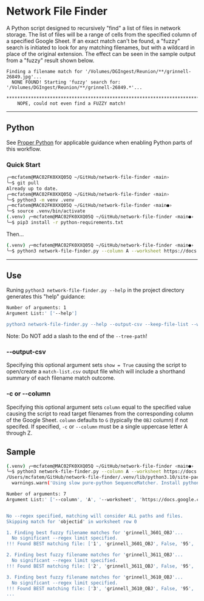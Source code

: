 # Network File Finder

A Python script designed to recursively "find" a list of files in network storage.  The list of files will be a range of cells from the specified column of a specified Google Sheet.  If an exact match can't be found, a "fuzzy" search is initiated to look for any matching filenames, but with a wildcard in place of the original extension.  The effect can be seen in the sample output from a "fuzzy" result shown below.  

```
Finding a filename match for '/Volumes/DGIngest/Reunion/**/grinnell-26849.jpg'...
  NONE FOUND! Starting 'fuzzy' search for: '/Volumes/DGIngest/Reunion/**/grinnell-26849.*'...
  ****************************************************************************************** 
    NOPE, could not even find a FUZZY match! 
```

---

## Python

See [Proper Python](https://blog.summittdweller.com/posts/2022/09/proper-python/) for applicable guidance when enabling Python parts of this workflow.    

### Quick Start

```bash
╭─mcfatem@MAC02FK0XXQ05Q ~/GitHub/network-file-finder ‹main› 
╰─$ git pull
Already up to date.
╭─mcfatem@MAC02FK0XXQ05Q ~/GitHub/network-file-finder ‹main› 
╰─$ python3 -m venv .venv
╭─mcfatem@MAC02FK0XXQ05Q ~/GitHub/network-file-finder ‹main●› 
╰─$ source .venv/bin/activate
(.venv) ╭─mcfatem@MAC02FK0XXQ05Q ~/GitHub/network-file-finder ‹main●› 
╰─$ pip3 install -r python-requirements.txt
```

Then...  

```zsh
(.venv) ╭─mcfatem@MAC02FK0XXQ05Q ~/GitHub/network-file-finder ‹main●› 
╰─$ python3 network-file-finder.py --column A --worksheet https://docs.google.com/spreadsheets/d/17uNXLP5aTSCfYZ8FXBqTvDd-z0F19FJeAOK5TsCr-PI/edit\#gid\=750240076 --tree-path /Volumes/exports/ --output-csv
```

---

## Use

Runing `python3 network-file-finder.py --help` in the project directory generates this "help" guidance:  

```zsh
Number of arguments: 1
Argument List:' ['--help']

python3 network-file-finder.py --help --output-csv --keep-file-list --worksheet <worksheet URL> --column <filename column> --tree-path <network tree path> --regex <significant regex> --skip-rows <number of header rows to skip>
```

Note: Do NOT add a slash to the end of the `--tree-path`!

### --output-csv  

Specifying this optional argument sets `show = True` causing the script to open/create a `match-list.csv` output file which will include a shorthand summary of each filename match outcome. 

### -c or --column

Specifying this optional argument sets `column` equal to the specified value causing the script to read target filenames from the corresponding column of the Google Sheet.  `column` defaults to `G` (typically the `OBJ` column) if not specifed.  If specified, `-c` or `--column` must be a single uppercase letter A through Z.  

## Sample

```zsh
(.venv) ╭─mcfatem@MAC02FK0XXQ05Q ~/GitHub/network-file-finder ‹main●› 
╰─$ python3 network-file-finder.py --column A --worksheet https://docs.google.com/spreadsheets/d/17uNXLP5aTSCfYZ8FXBqTvDd-z0F19FJeAOK5TsCr-PI/edit\#gid\=750240076 --tree-path /Volumes/exports/ --output-csv
/Users/mcfatem/GitHub/network-file-finder/.venv/lib/python3.10/site-packages/fuzzywuzzy/fuzz.py:11: UserWarning: Using slow pure-python SequenceMatcher. Install python-Levenshtein to remove this warning
  warnings.warn('Using slow pure-python SequenceMatcher. Install python-Levenshtein to remove this warning')

Number of arguments: 7
Argument List:' ['--column', 'A', '--worksheet', 'https://docs.google.com/spreadsheets/d/17uNXLP5aTSCfYZ8FXBqTvDd-z0F19FJeAOK5TsCr-PI/edit#gid=750240076', '--tree-path', '/Volumes/exports/', '--output-csv']


No --regex specified, matching will consider ALL paths and files.
Skipping match for 'objectid' in worksheet row 0

1. Finding best fuzzy filename matches for 'grinnell_3601_OBJ'...
  No significant --regex limit specified.
!!! Found BEST matching file: ['1', 'grinnell_3601_OBJ', False, '95', 'grinnell_3601_OBJ.tiff', '/Volumes/exports/college-life/OBJ']

2. Finding best fuzzy filename matches for 'grinnell_3611_OBJ'...
  No significant --regex limit specified.
!!! Found BEST matching file: ['2', 'grinnell_3611_OBJ', False, '95', 'grinnell_3611_OBJ.tiff', '/Volumes/exports/college-life/OBJ']

3. Finding best fuzzy filename matches for 'grinnell_3610_OBJ'...
  No significant --regex limit specified.
!!! Found BEST matching file: ['3', 'grinnell_3610_OBJ', False, '95', 'grinnell_3610_OBJ.tiff', '/Volumes/exports/college-life/OBJ']
...
```  